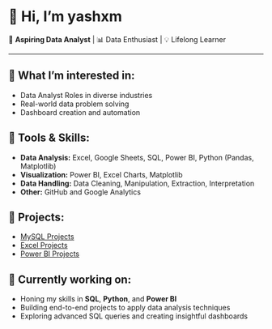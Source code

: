 # 👋 Hi, I’m yashxm

🎯 **Aspiring Data Analyst** | 📊 Data Enthusiast | 💡 Lifelong Learner

---

## 👀 What I’m interested in:
- Data Analyst Roles in diverse industries
- Real-world data problem solving
- Dashboard creation and automation

## 🔧 Tools & Skills:
- **Data Analysis:** Excel, Google Sheets, SQL, Power BI, Python (Pandas, Matplotlib)
- **Visualization:** Power BI, Excel Charts, Matplotlib
- **Data Handling:** Data Cleaning, Manipulation, Extraction, Interpretation
- **Other:** GitHub and Google Analytics

## 📂 Projects:
- [MySQL Projects](https://github.com/yashxm/SQL-Projects)
- [Excel Projects](https://github.com/yashxm/Excel-Projects)
- [Power BI Projects](https://github.com/yashxm/Power-BI-Projects)

## 🔄 Currently working on:
- Honing my skills in **SQL**, **Python**, and **Power BI**
- Building end-to-end projects to apply data analysis techniques
- Exploring advanced SQL queries and creating insightful dashboards

<!---
yashxm/yashxm is a ✨ special ✨ repository because its `README.md` (this file) appears on your GitHub profile.
You can click the Preview link to take a look at your changes.
--->
